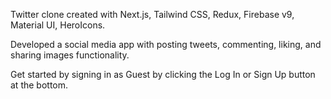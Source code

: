 Twitter clone created with Next.js, Tailwind CSS, Redux, Firebase v9, Material UI, HeroIcons.

Developed a social media app with posting tweets, commenting, liking, and sharing images functionality.

Get started by signing in as Guest by clicking the Log In or Sign Up button at the bottom.